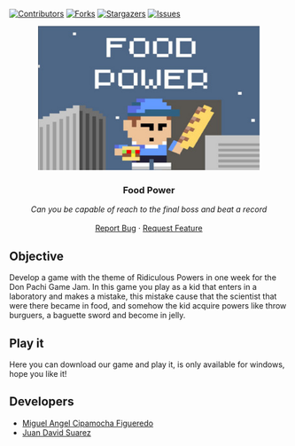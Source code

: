 [![Contributors][contributors-shield]][contributors-url]
[![Forks][forks-shield]][forks-url]
[![Stargazers][stars-shield]][stars-url]
[![Issues][issues-shield]][issues-url]

<p align="center">
  <img src="https://github.com/MiguelCF06/FoodPower/blob/main/Images/Food%20Power%20image.jpeg" width="400" height="260">

  <h3 align="center">Food Power</h3>

  <p align="center">
        <em>Can you be capable of reach to the final boss and beat a record</em>
    <br /><br />
    <a href="https://github.com/MiguelCF06/FoodPower/issues">Report Bug</a>
    ·
    <a href="https://github.com/MiguelCF06/FoodPower/issues">Request Feature</a>
  </p>
</p>

## Objective
Develop a game with the theme of Ridiculous Powers in one week for the Don Pachi Game Jam.
In this game you play as a kid that enters in a laboratory and makes a mistake, this mistake cause that the
scientist that were there became in food, and somehow the kid acquire powers like throw burguers, a baguette sword and become in jelly.

## Play it
Here you can download our game and play it, is only available for windows, hope you like it!

## Developers

* [Miguel Angel Cipamocha Figueredo](https://twitter.com/Miguel_C06)
* [Juan David Suarez](https://twitter.com/juandsuarezw)

[contributors-shield]: https://img.shields.io/github/contributors/MiguelCF06/FoodPower?style=flat-square
[contributors-url]: https://github.com/MiguelCF06/FoodPower/graphs/contributors
[forks-shield]: https://img.shields.io/github/forks/MiguelCF06/FoodPower.svg?style=flat-square
[forks-url]: https://github.com/MiguelCF06/FoodPower/network/members
[stars-shield]: https://img.shields.io/github/stars/MiguelCF06/FoodPower.svg?style=flat-square
[stars-url]: https://github.com/MiguelCF06/FoodPower/stargazers
[issues-shield]: https://img.shields.io/github/issues/MiguelCF06/FoodPower?style=flat-square
[issues-url]: https://github.com/MiguelCF06/FoodPower/issues
